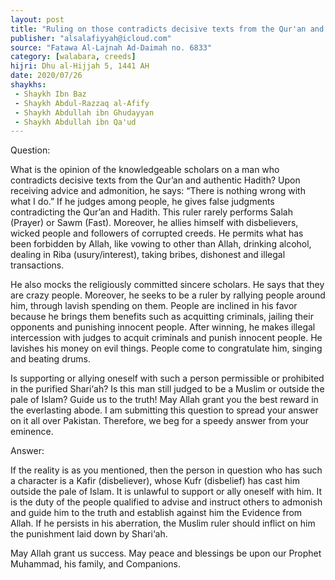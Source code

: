 ```yaml
---
layout: post
title: "Ruling on those contradicts decisive texts from the Qur'an and authentic Hadith"
publisher: "alsalafiyyah@icloud.com"
source: "Fatawa Al-Lajnah Ad-Daimah no. 6833"
category: [walabara, creeds]
hijri: Dhu al-Hijjah 5, 1441 AH
date: 2020/07/26
shaykhs: 
 - Shaykh Ibn Baz
 - Shaykh Abdul-Razzaq al-Afify
 - Shaykh Abdullah ibn Ghudayyan
 - Shaykh Abdullah ibn Qa'ud
---
```


Question: 

What is the opinion of the knowledgeable scholars on a man who contradicts decisive texts from the Qur’an and authentic Hadith? Upon receiving advice and admonition, he says: “There is nothing wrong with what I do.” If he judges among people, he gives false judgments contradicting the Qur’an and Hadith. This ruler rarely performs Salah (Prayer) or Sawm (Fast). Moreover, he allies himself with disbelievers, wicked people and followers of corrupted creeds. He permits what has been forbidden by Allah, like vowing to other than Allah, drinking alcohol, dealing in Riba (usury/interest), taking bribes, dishonest and illegal transactions. 

He also mocks the religiously committed sincere scholars. He says that they are crazy people. Moreover, he seeks to be a ruler by rallying people around him, through lavish spending on them. People are inclined in his favor because he brings them benefits such as acquitting criminals, jailing their opponents and punishing innocent people. After winning, he makes illegal intercession with judges to acquit criminals and punish innocent people. He lavishes his money on evil things. People come to congratulate him, singing and beating drums. 

Is supporting or allying oneself with such a person permissible or prohibited in the purified Shari‘ah? Is this man still judged to be a Muslim or outside the pale of Islam? Guide us to the truth! May Allah grant you the best reward in the everlasting abode. I am submitting this question to spread your answer on it all over Pakistan. Therefore, we beg for a speedy answer from your eminence.

Answer:

If the reality is as you mentioned, then the person in question who has such a character is a Kafir (disbeliever), whose Kufr (disbelief) has cast him outside the pale of Islam. It is unlawful to support or ally oneself with him. It is the duty of the people qualified to advise and instruct others to admonish and guide him to the truth and establish against him the Evidence from Allah. If he persists in his aberration, the Muslim ruler should inflict on him the punishment laid down by Shari‘ah.

May Allah grant us success. May peace and blessings be upon our Prophet Muhammad, his family, and Companions.
